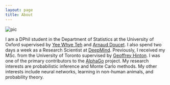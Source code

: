 ```yaml
---
layout: page
title: About
---
```


![pic](/assets/portrait.png)

I am a DPhil student in the Department of Statistics at the University of Oxford supervised by [Yee Whye Teh](https://www.stats.ox.ac.uk/~teh/) and [Arnaud Doucet](http://www.stats.ox.ac.uk/~doucet/). I also spend two days a week as a Research Scientist at [DeepMind](https://deepmind.com/). Previously, I received my MSc. from the University of Toronto supervised by [Geoffrey Hinton](http://www.cs.toronto.edu/~hinton/). I was one of the primary contributors to the [AlphaGo](https://en.wikipedia.org/wiki/AlphaGo) project. My research interests are probabilistic inference and Monte Carlo methods. My other interests include neural networks, learning in non-human animals, and probability theory.
